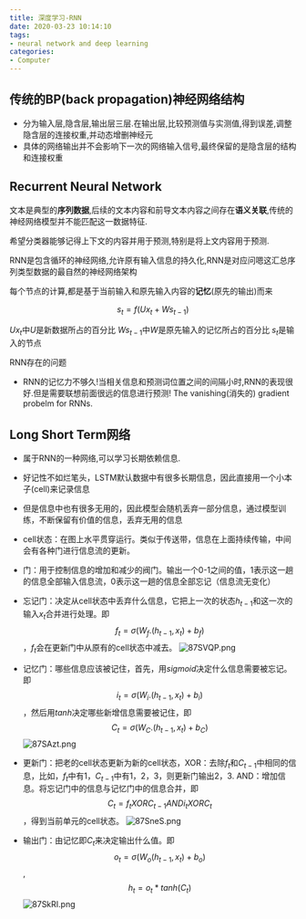 ```yaml
---
title: 深度学习-RNN
date: 2020-03-23 10:14:10
tags:
- neural network and deep learning
categories: 
- Computer
---
```



## 传统的BP(back propagation)神经网络结构

* 分为输入层,隐含层,输出层三层.在输出层,比较预测值与实测值,得到误差,调整隐含层的连接权重,并动态增删神经元
* 具体的网络输出并不会影响下一次的网络输入信号,最终保留的是隐含层的结构和连接权重

## Recurrent Neural Network

文本是典型的**序列数据**,后续的文本内容和前导文本内容之间存在**语义关联**,传统的神经网络模型并不能匹配这一数据特征.

希望分类器能够记得上下文的内容并用于预测,特别是将上文内容用于预测.

RNN是包含循环的神经网络,允许原有输入信息的持久化,RNN是对应问嗯这汇总序列类型数据的最自然的神经网络架构

每个节点的计算,都是基于当前输入和原先输入内容的**记忆**(原先的输出)而来

$$
s_{t} = f(Ux_{t}+Ws_{t-1})
$$

$Ux_{t}$中$U$是新数据所占的百分比
$Ws_{t-1}$中$W$是原先输入的记忆所占的百分比
$s_{t}$是输入的节点

RNN存在的问题

* RNN的记忆力不够久!当相关信息和预测词位置之间的间隔小时,RNN的表现很好.但是需要联想前面很远的信息进行预测! The vanishing(消失的) gradient probelm for RNNs.

## Long Short Term网络

* 属于RNN的一种网络,可以学习长期依赖信息.
* 好记性不如烂笔头，LSTM默认数据中有很多长期信息，因此直接用一个小本子(cell)来记录信息
* 但是信息中也有很多无用的，因此模型会随机丢弃一部分信息，通过模型训练，不断保留有价值的信息，丢弃无用的信息

* cell状态：在图上水平贯穿运行。类似于传送带，信息在上面持续传输，中间会有各种门进行信息流的更新。

* 门：用于控制信息的增加和减少的阀门。输出一个0-1之间的值，1表示这一趟的信息全部输入信息流，0表示这一趟的信息全部忘记（信息流无变化）

* 忘记门：决定从cell状态中丢弃什么信息，它把上一次的状态$h_{t-1}$和这一次的输入$x_{t}$合并进行处理。即$$f_{t} = \sigma(W_{f}.(h_{t-1},x_{t})+b_{f})$$，$f_{t}$会在更新门中从原有的cell状态中减去。
![87SVQP.png](https://s1.ax1x.com/2020/03/23/87SVQP.png)

* 记忆门：哪些信息应该被记住，首先，用$sigmoid$决定什么信息需要被忘记。即$$i_{t} = \sigma(W_{i}.(h_{t-1},x_{t})+b_{i})$$，然后用$tanh$决定哪些新增信息需要被记住，即$$C_{t} = \sigma(W_{C}.(h_{t-1},x_{t})+b_{C})$$
![87SAzt.png](https://s1.ax1x.com/2020/03/23/87SAzt.png)

* 更新门：把老的cell状态更新为新的cell状态，XOR：去除$f_{t}$和$C_{t-1}$中相同的信息，比如，$f_{t}$中有1，$C_{t-1}$中有1，2，3，则更新门输出2，3. AND：增加信息。将忘记门中的信息与记忆门中的信息合并，即$$C_{t}=f_{t} XOR C_{t-1} AND i_{t} XOR C_{t}$$，得到当前单元的cell状态。
![87SneS.png](https://s1.ax1x.com/2020/03/23/87SneS.png)

* 输出门：由记忆即$C_{t}$来决定输出什么值。即$$o_{t} = \sigma(W_{o}(h_{t-1},x_{t})+b_{o})$$,$$h_{t}=o_{t}*tanh(C_{t})$$
![87SkRI.png](https://s1.ax1x.com/2020/03/23/87SkRI.png)


